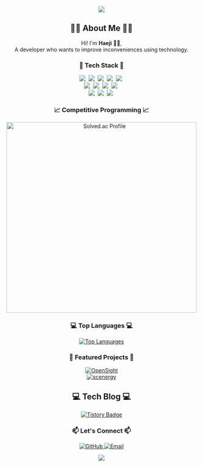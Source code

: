 <div align="center">
    <img src="https://capsule-render.vercel.app/api?type=waving&color=auto&height=250&section=header&text=Welcome%20to%20Haeji's%20GitHub%20👋&fontSize=40" />
</div>

<h2 align="center">👩‍💻 About Me 👩‍💻</h2>

<p align="center">
    Hi! I'm <strong>Haeji</strong> 👩‍💻,<br>
    A developer who wants to improve inconveniences using technology.
</p>

<h3 align="center">🚀 Tech Stack 🚀</h3>

<p align="center">
    <img src="https://img.shields.io/badge/Java-007396?style=flat-square&logo=Java&logoColor=white"/>&nbsp;
    <img src="https://img.shields.io/badge/Python-3776AB?style=flat-square&logo=Python&logoColor=white"/>&nbsp;
    <img src="https://img.shields.io/badge/C-A8B9CC?style=flat-square&logo=C&logoColor=white"/>&nbsp;
    <img src="https://img.shields.io/badge/C++-00599C?style=flat-square&logo=C%2B%2B&logoColor=white"/>&nbsp;
    <img src="https://img.shields.io/badge/Javascript-ffb13b?style=flat-square&logo=javascript&logoColor=white"/>&nbsp;<br>
    <img src="https://img.shields.io/badge/Spring-6DB33F?style=flat-square&logo=Spring&logoColor=white"/>&nbsp;
    <img src="https://img.shields.io/badge/SpringBoot-6DB33F?style=flat-square&logo=SpringBoot&logoColor=white"/>&nbsp;
    <img src="https://img.shields.io/badge/FastAPI-009688?style=flat-square&logo=FastAPI&logoColor=white"/>&nbsp;
    <img src="https://img.shields.io/badge/Vue.js-4FC08D?style=flat-square&logo=Vue.js&logoColor=white"/>&nbsp;<br>
    <img src="https://img.shields.io/badge/MySQL-4479A1?style=flat-square&logo=MySQL&logoColor=white"/>&nbsp;
    <img src="https://img.shields.io/badge/AWS-232F3E?style=flat-square&logo=AmazonAWS&logoColor=white"/>&nbsp;
    <img src="https://img.shields.io/badge/Bokeh-FF2D20?style=flat-square&logo=Bokeh&logoColor=white"/>&nbsp;
</p>

<h3 align="center">📈 Competitive Programming 📈</h3>

<div align="center">
    <a href="https://solved.ac/rlagpwl111/">
        <img src="http://mazassumnida.wtf/api/v2/generate_badge?boj=rlagpwl111" alt="Solved.ac Profile" width="500px"/>
    </a>
</div>

<h3 align="center">💻 Top Languages 💻</h3>

<div align="center">
    <a href="https://github.com/haeji1">
        <img src="https://github-readme-stats.vercel.app/api/top-langs/?username=haeji1&layout=compact&theme=radical" alt="Top Languages" />
    </a>
</div>

<h3 align="center">🌟 Featured Projects 🌟</h3>

<div align="center">
    <a href="https://github.com/haeji1/OpenSight">
        <img src="https://github-readme-stats.vercel.app/api/pin/?username=haeji1&repo=OpenSight&theme=radical" alt="OpenSight" />
    </a>
    <br>
    <a href="https://github.com/haeji1/scenergy">
        <img src="https://github-readme-stats.vercel.app/api/pin/?username=haeji1&repo=scenergy&theme=radical" alt="scenergy" />
    </a>
</div>

<h2 align="center">💻 Tech Blog 💻</h2>

<div align="center">
    <a href="https://iilovecode.tistory.com">
        <img src="https://img.shields.io/badge/Tistory-000000?style=for-the-badge&logo=Tistory&logoColor=white" alt="Tistory Badge"> 
    </a>
    <br>
</div>


<h3 align="center">📫 Let's Connect 📫</h3>

<p align="center">
    <a href="https://github.com/haeji1">
        <img src="https://img.shields.io/badge/GitHub-181717?style=flat-square&logo=github&logoColor=white" alt="GitHub" />
    </a>
    <a href="mailto:hms7248@naver.com">
        <img src="https://img.shields.io/badge/Email-D14836?style=flat-square&logo=gmail&logoColor=white" alt="Email" />
    </a>
</p>

<div align="center">
    <img src="https://capsule-render.vercel.app/api?type=waving&color=auto&height=150&section=footer" />
</div>
